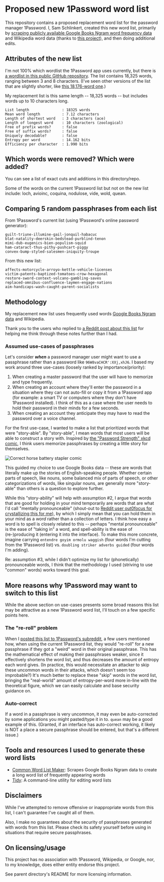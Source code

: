 # Proposed new 1Password word list

This repository contains a proposed replacement word list for the password manager 1Password. I, Sam Schlinkert, created this new word list, primarily by [scraping publicly available Google Books Ngram word frequency data](https://github.com/sts10/common_word_list_maker) and Wikipedia word data (thanks to [this project](https://github.com/IlyaSemenov/wikipedia-word-frequency/)), and then doing additional edits.

## Attributes of the new list


I'm not 100% which wordlist the 1Password app uses currently, but there is [a wordlist in this public GitHub repository](https://github.com/1Password/spg/blob/master/testdata/agwordlist.txt). The list contains 18,325 words, ranging between 3 and 8 characters. (I've seen other versions of the list that are slightly shorter, like [this 18,176-word one](https://1password.com/txt/agwordlist.txt).)

My replacement list is this same length -- 18,325 words -- but includes words up to 10 characters long.

```text
List length               : 18325 words
Mean word length          : 7.12 characters
Length of shortest word   : 3 characters (ace)
Length of longest word    : 10 characters (zoological)
Free of prefix words?     : false
Free of suffix words?     : false
Uniquely decodable?       : false
Entropy per word          : 14.162 bits
Efficiency per character  : 1.990 bits
```

## Which words were removed? Which were added?

You can see a list of exact cuts and additions in this directory/repo.

Some of the words on the current 1Password list but not on the new list include: loch, avioinc, coquina, nodulose, vide, wold, quean.

## Comparing 5 random passphrases from each list

From 1Password's current list (using 1Password's online password generator):

```text
guilt-triune-illumine-gail-jonquil-habacuc
blat-natality-deerskin-bedstead-purblind-tenon
mimi-dub-eugenics-bien-populism-squid
ham-cataract-thus-pithy-pushcart-piggy
convex-bump-styled-salesmen-iniquity-troupe
```

From this new list:

```text
affects-motorcycle-arroyo-kettle-vehicle-licenses
victim-patents-baptized-tomatoes-crow-hexagonal
restore-sword-context-volcano-gambling-saves
replaced-omnibus-confluence-laymen-engage-nations
aim-handicaps-wash-caught-parent-socialists
```

## Methodology

My replacement new list uses frequently used words [Google Books Ngram data](https://storage.googleapis.com/books/ngrams/books/datasetsv3.html) and Wikipedia. 

Thank you to the users who replied to [a Reddit post about this list](https://www.reddit.com/r/1Password/comments/ur4otq/proposed_new_word_list/) for helping me think through these notes further than I had.

### Assumed use-cases of passphrases

Let's consider _**when**_ a password manager user might want to use a passphrase rather than a password like `96W8vaCHCR':XXj,xhJ6`. I based my work around three use-cases (loosely ranked by importance/priority):

1. When creating a master password that the user will have to memorize and type frequently.
2. When creating an account where they'll enter the password in a situation where they can not auto-fill or copy it from a 1Password app (for example: a smart TV or computers where they don't have 1Password installed). I think of this as a case where the user needs to hold their password in their minds for a few seconds.
3. When creating an account they anticipate they may have to read the password over a voice channel.

For the first use-case, I wanted to make a list that prioritized words that were "story-able". By "story-able", I mean words that most users will be able to construct a story with. Inspired by [the "Password Strength" xkcd comic](https://xkcd.com/936/?correct=horse&battery=staple), I think users memorize passphrases by creating a little story for themselves.

![Correct horse battery stapler comic](https://imgs.xkcd.com/comics/password_strength.png)

This guided my choice to use Google Books data -- these are words that literally make up the stories of English-speaking people. Whether certain parts of speech, like nouns, some balanced mix of parts of speech, or other categorizations of words, like singular nouns, are generally more "story-able" than others is a question to explore further.

While this "story-ability" will help with assumption #2, I argue that words that are good for holding in your mind temporarily are words that are what I'd call "mentally pronounceable" (shout-out to [Reddit user out0focus for crystallizing this for me](https://www.reddit.com/r/1Password/comments/ur4otq/comment/i8x040c/?utm_source=reddit&utm_medium=web2x&context=3)), by which I simply mean that you can hold them in your mind as a _word_ rather than a collection of letters. I think how easy a word is to spell is closely related to this -- perhaps "mental pronounceable" is the ease of "taking in" a word, and spell-ability is the ease of (re-)producing it (entering it into the interface). To make this more concrete, imagine carrying `entendre goyim ormolu waggish` (four words I'm cutting from the 1Password list) vs. `doubling striker adverbs guided` (four words I'm adding).

Re: assumption #3, while I didn't optimize my list for (phonetically) pronounceable words, I think that the methodology I used (striving to use "common" words) works toward this goal.

## More reasons why 1Password may want to switch to this list

While the above section on use-cases presents some broad reasons this list may be attractive as a new 1Password word list, I'll touch on a few specific points here.

### The "re-roll" problem

When I [posted this list to 1Password's subreddit](https://www.reddit.com/r/1Password/comments/ur4otq/proposed_new_word_list/), a few users mentioned how, when using the current 1Password list, they would "re-roll" for a new passphrase if they got a "weird" word in their original passphrase. This has the mathematical effect of making their passphrases weaker, since it effectively shortens the word list, and thus decreases the amount of entropy each word gives. (In practice, this would necessitate an attacker to skip these uncommon words in their attacks, which doesn't seem too improbable?) It's much better to replace these "skip" words in the word list, bringing the "real-world" amount of entropy-per-word more in-line with the theoretical figure, which we can easily calculate and base security guidance on.

### Auto-correct

If a word in a passphrase is very uncommon, it may even be auto-corrected by some applications you might pasted/type it in to. `quean` may be a good example of this. (Granted, if an interface has auto-correct working, it likely is NOT a place a secure passphrase should be entered, but that's a different issue.)

## Tools and resources I used to generate these word lists

- [Common Word List Maker](https://github.com/sts10/common_word_list_maker): Scrapes Google Books Ngram data to create a long word list of frequently appearing words
- [Tidy](https://github.com/sts10/tidy): A command-line utility for editing word lists

## Disclaimers

While I've attempted to remove offensive or inappropriate words from this list, I can't guarantee I've caught all of them.

Also, I make no guarantees about the security of passphrases generated with words from this list. Please check its safety yourself before using in situations that require secure passphrases.

## On licensing/usage

This project has no association with 1Password, Wikipedia, or Google, nor, to my knowledge, does either entity endorse this project.

See parent directory's README for more licensing information.

